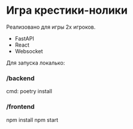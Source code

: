 Игра крестики-нолики
=================
Реализовано для игры 2х игроков.

- FastAPI
- React
- Websocket

Для запуска локалько:

### /backend
cmd: poetry install

### /frontend
npm install
npm start
